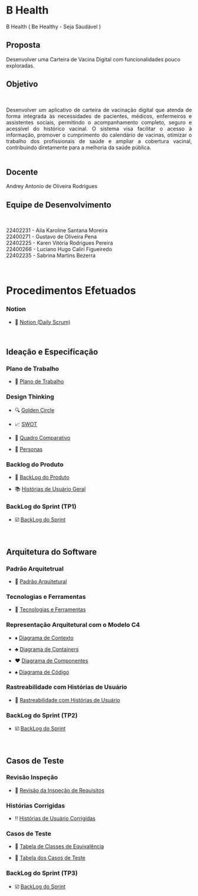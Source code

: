 # B Health
 B Health ( Be Healthy - Seja Saudável )

## Proposta
Desenvolver uma Carteira de Vacina Digital com funcionalidades pouco exploradas.

## Objetivo
<br>

<p align="justify">Desenvolver um aplicativo de carteira de vacinação digital que atenda de forma integrada às necessidades de pacientes, médicos, enfermeiros e assistentes sociais, permitindo o acompanhamento completo, seguro e acessível do histórico vacinal. O sistema visa facilitar o acesso à informação, promover o cumprimento do calendário de vacinas, otimizar o trabalho dos profissionais de saúde e ampliar a cobertura vacinal, contribuindo diretamente para a melhoria da saúde pública.
<br>
<br>

## Docente
Andrey Antonio de Oliveira Rodrigues

## Equipe de Desenvolvimento 

<br>

22402231 - Aila Karoline Santana Moreira     
22400271 - Gustavo de Oliveira Pena        
22402225 - Karen Vitória Rodrigues Pereira   
22400266 - Luciano Hugo Caliri Figueiredo    
22402235 - Sabrina Martins Bezerra

<br>

# Procedimentos Efetuados
### Notion
- :open_file_folder: [Notion (Daily Scrum)](https://github.com/hisokarenn/ES1-TP1/blob/ea28685b30978f5be9cd8f2f8872ce3c051f03c6/Arquitetura_do_Software/6_Notion/Dailys_Scrums.md)
<br>

## Ideação e Especificação

### Plano de Trabalho
- :speech_balloon: [Plano de Trabalho](https://github.com/hisokarenn/ES1-TP1/blob/859b5ccd4a17bda57965a308a1e962c64b0d5e9f/Ideacao_Especificacao/1_Plano_de_Trabalho/Plano_de_Trabalho.md)

### Design Thinking
- :mag: [Golden Circle](https://github.com/hisokarenn/ES1-TP1/blob/d64d984eea579a135c9c3db8bac4e7259134389f/Ideacao_Especificacao/2_Design_Thinking/1_Golden_Circle.md)

- :chart_with_upwards_trend: [SWOT](https://github.com/hisokarenn/ES1-TP1/blob/859b5ccd4a17bda57965a308a1e962c64b0d5e9f/Ideacao_Especificacao/2_Design_Thinking/2_SWOT.md)

- :twisted_rightwards_arrows: [Quadro Comparativo](https://github.com/hisokarenn/ES1-TP1/blob/d64d984eea579a135c9c3db8bac4e7259134389f/Ideacao_Especificacao/2_Design_Thinking/3_Quadro_Comparativo.md)

- :bust_in_silhouette: [Personas](https://github.com/hisokarenn/ES1-TP1/blob/859b5ccd4a17bda57965a308a1e962c64b0d5e9f/Ideacao_Especificacao/2_Design_Thinking/4_Personas.md)
  
### Backlog do Produto
- :busts_in_silhouette: [BackLog do Produto](https://github.com/hisokarenn/ES1-TP1/blob/dddc3d265a1f04deea29acc2e71a4026eed3c345/Ideacao_Especificacao/3_BackLog_do_Produto/BackLog_do_Produto.md)

- :books: [Histórias de Usuário Geral](https://github.com/hisokarenn/ES1-TP1/blob/dddc3d265a1f04deea29acc2e71a4026eed3c345/Ideacao_Especificacao/3_BackLog_do_Produto/Hist%C3%B3rias_de_usu%C3%A1rio.md)

### BackLog do Sprint (TP1)
- :ballot_box_with_check: [BackLog do Sprint](https://github.com/hisokarenn/ES1-TP1/blob/dddc3d265a1f04deea29acc2e71a4026eed3c345/Ideacao_Especificacao/4_BackLog_do_Sprint/BackLog_do_Sprint.md)
<br>

## Arquitetura do Software
### Padrão Arquitetrual
- :triangular_ruler: [Padrão Arquitetural](https://github.com/hisokarenn/ES1-TP1/blob/24125bd3bc103330c16087f5f7c40439a8646a6e/Arquitetura_do_Software/1_Padr%C3%A3o_Arquitetural/Padr%C3%A3o_Arquitetural.md)

### Tecnologias e Ferramentas
- :hammer: [Tecnologias e Ferramentas](https://github.com/hisokarenn/ES1-TP1/blob/24125bd3bc103330c16087f5f7c40439a8646a6e/Arquitetura_do_Software/2_Tecnologias_e_Ferramentas/Tech%20Stack%20Map.md)

### Representação Arquitetural com o Modelo C4
- :diamonds: [Diagrama de Contexto](https://github.com/hisokarenn/ES1-TP1/blob/24125bd3bc103330c16087f5f7c40439a8646a6e/Arquitetura_do_Software/3_Arquitetura_Modelo_C4/1_Diagrama_de_Contexto.md)
  
- :clubs: [Diagrama de Containers](https://github.com/hisokarenn/ES1-TP1/blob/24125bd3bc103330c16087f5f7c40439a8646a6e/Arquitetura_do_Software/3_Arquitetura_Modelo_C4/2_Diagrama_de_Containers.md)
  
- :hearts: [Diagrama de Componentes](https://github.com/hisokarenn/ES1-TP1/blob/24125bd3bc103330c16087f5f7c40439a8646a6e/Arquitetura_do_Software/3_Arquitetura_Modelo_C4/3_Diagrama_de_Componentes.md)
  
- :spades: [Diagrama de Código](https://github.com/hisokarenn/ES1-TP1/blob/ea28685b30978f5be9cd8f2f8872ce3c051f03c6/Arquitetura_do_Software/3_Arquitetura_Modelo_C4/4_Diagrama_de_C%C3%B3digo_(Estrutural).md)

### Rastreabilidade com Histórias de Usuário
- :pushpin: [Rastreabilidade com Histórias de Usuário](https://github.com/hisokarenn/ES1-TP1/blob/ea28685b30978f5be9cd8f2f8872ce3c051f03c6/Arquitetura_do_Software/4_Rastreabilidade_com_Hist%C3%B3rias_de_Usu%C3%A1rio/Rastreabilidade_com_Hist%C3%B3rias_de_Usu%C3%A1rio.md)

### BackLog do Sprint (TP2)
- :ballot_box_with_check: [BackLog do Sprint](https://github.com/hisokarenn/ES1-TP1/blob/ea28685b30978f5be9cd8f2f8872ce3c051f03c6/Arquitetura_do_Software/5_BackLog_do_Sprint/BackLog_do_Sprint.md)
<br>

## Casos de Teste
### Revisão Inspeção
- :arrows_counterclockwise: [Revisão da Inspeção de Requisitos]()

### Histórias Corrigidas
- :bangbang: [Histórias de Usuário Corrigidas]()

### Casos de Teste
- :small_blue_diamond: [Tabela de Classes de Equivalência]()
 
- :small_orange_diamond: [Tabela dos Casos de Teste]()

### BackLog do Sprint (TP3)
- :ballot_box_with_check: [BackLog do Sprint]()
